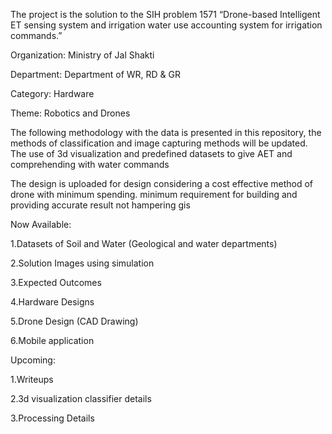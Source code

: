 The project is the solution to the SIH problem 1571 “Drone-based Intelligent ET sensing system and irrigation water use accounting system for irrigation commands.”  

Organization: Ministry of Jal Shakti 

Department: Department of WR, RD & GR 

Category: Hardware 

Theme: Robotics and Drones 

The following methodology with the data is presented in this repository, the methods of classification and image capturing methods will be updated. The use of 3d visualization and predefined datasets to give AET and comprehending with water commands  

The design is uploaded for design considering a cost effective method of drone with minimum spending. 
minimum requirement for building and providing accurate result not hampering gis

Now Available: 

1.Datasets of Soil and Water (Geological and water departments) 

2.Solution Images using simulation  

3.Expected Outcomes 

4.Hardware Designs 

5.Drone Design (CAD Drawing)

6.Mobile application 

 

 

Upcoming: 


1.Writeups  

2.3d visualization classifier details  

3.Processing Details  

 

  

